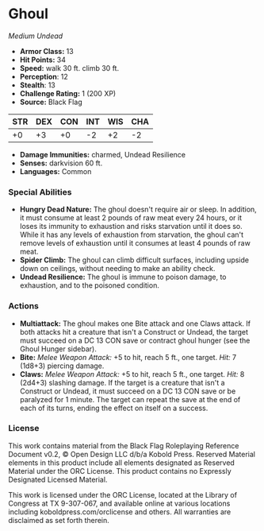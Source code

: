 # Ghoul

*Medium* *Undead*

- **Armor Class:** 13
- **Hit Points:** 34 
- **Speed:** walk 30 ft. climb 30 ft.
- **Perception**: 12
- **Stealth**: 13
- **Challenge Rating:** 1 (200 XP)
- **Source:** Black Flag

| STR | DEX | CON | INT | WIS | CHA |
| --- | --- | --- | --- | --- | --- |
| +0 | +3 | +0 | -2 | +2 | -2 |

- **Damage Immunities:** charmed, Undead Resilience
- **Senses:** darkvision 60 ft.
- **Languages:** Common

### Special Abilities

- **Hungry Dead Nature:** The ghoul doesn't require air or sleep. In addition, it must consume at least 2 pounds of raw meat every 24 hours, or it loses its immunity to exhaustion and risks starvation until it does so. While it has any levels of exhaustion from starvation, the ghoul can't remove levels of exhaustion until it consumes at least 4 pounds of raw meat.
- **Spider Climb:** The ghoul can climb difficult surfaces, including upside down on ceilings, without needing to make an ability check.
- **Undead Resilience:** The ghoul is immune to poison damage, to exhaustion, and to the poisoned condition.

### Actions

- **Multiattack:** The ghoul makes one Bite attack and one Claws attack. If both attacks hit a creature that isn't a Construct or Undead, the target must succeed on a DC 13 CON save or contract ghoul hunger (see the Ghoul Hunger sidebar).
- **Bite:** _Melee Weapon Attack:_ +5 to hit, reach 5 ft., one target. _Hit:_ 7 (1d8+3) piercing damage.
- **Claws:** _Melee Weapon Attack:_ +5 to hit, reach 5 ft., one target. _Hit:_ 8 (2d4+3) slashing damage. If the target is a creature that isn't a Construct or Undead, it must succeed on a DC 13 CON save or be paralyzed for 1 minute. The target can repeat the save at the end of each of its turns, ending the effect on itself on a success.


### License

This work contains material from the Black Flag Roleplaying Reference Document v0.2, © Open Design LLC d/b/a Kobold Press. Reserved Material elements in this product include all elements designated as Reserved Material under the ORC License. This product contains no Expressly Designated Licensed Material.

This work is licensed under the ORC License, located at the Library of Congress at TX 9-307-067, and available online at various locations including koboldpress.com/orclicense and others. All warranties are disclaimed as set forth therein.
